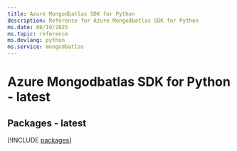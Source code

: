 ```yaml
---
title: Azure Mongodbatlas SDK for Python
description: Reference for Azure Mongodbatlas SDK for Python
ms.date: 08/19/2025
ms.topic: reference
ms.devlang: python
ms.service: mongodbatlas
---
```

# Azure Mongodbatlas SDK for Python - latest
## Packages - latest
[!INCLUDE [packages](mongodbatlas-index.md)]